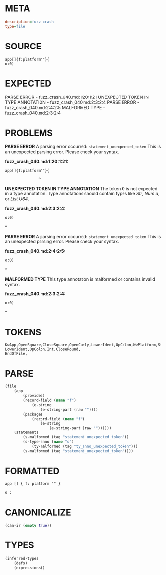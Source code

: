 # META
~~~ini
description=fuzz crash
type=file
~~~
# SOURCE
~~~roc
app[]{f:platform""}{
o:0)
~~~
# EXPECTED
PARSE ERROR - fuzz_crash_040.md:1:20:1:21
UNEXPECTED TOKEN IN TYPE ANNOTATION - fuzz_crash_040.md:2:3:2:4
PARSE ERROR - fuzz_crash_040.md:2:4:2:5
MALFORMED TYPE - fuzz_crash_040.md:2:3:2:4
# PROBLEMS
**PARSE ERROR**
A parsing error occurred: `statement_unexpected_token`
This is an unexpected parsing error. Please check your syntax.

**fuzz_crash_040.md:1:20:1:21:**
```roc
app[]{f:platform""}{
```
                   ^


**UNEXPECTED TOKEN IN TYPE ANNOTATION**
The token **0** is not expected in a type annotation.
Type annotations should contain types like _Str_, _Num a_, or _List U64_.

**fuzz_crash_040.md:2:3:2:4:**
```roc
o:0)
```
  ^


**PARSE ERROR**
A parsing error occurred: `statement_unexpected_token`
This is an unexpected parsing error. Please check your syntax.

**fuzz_crash_040.md:2:4:2:5:**
```roc
o:0)
```
   ^


**MALFORMED TYPE**
This type annotation is malformed or contains invalid syntax.

**fuzz_crash_040.md:2:3:2:4:**
```roc
o:0)
```
  ^


# TOKENS
~~~zig
KwApp,OpenSquare,CloseSquare,OpenCurly,LowerIdent,OpColon,KwPlatform,StringStart,StringPart,StringEnd,CloseCurly,OpenCurly,
LowerIdent,OpColon,Int,CloseRound,
EndOfFile,
~~~
# PARSE
~~~clojure
(file
	(app
		(provides)
		(record-field (name "f")
			(e-string
				(e-string-part (raw ""))))
		(packages
			(record-field (name "f")
				(e-string
					(e-string-part (raw ""))))))
	(statements
		(s-malformed (tag "statement_unexpected_token"))
		(s-type-anno (name "o")
			(ty-malformed (tag "ty_anno_unexpected_token")))
		(s-malformed (tag "statement_unexpected_token"))))
~~~
# FORMATTED
~~~roc
app [] { f: platform "" }

o : 
~~~
# CANONICALIZE
~~~clojure
(can-ir (empty true))
~~~
# TYPES
~~~clojure
(inferred-types
	(defs)
	(expressions))
~~~
